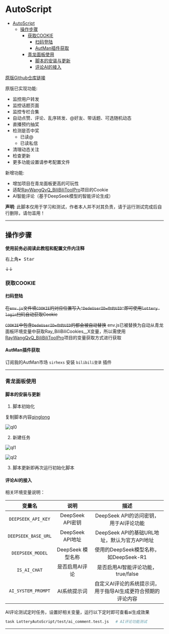 # AutoScript

- [AutoScript](#autoscript)
  - [操作步骤](#操作步骤)
    - [获取COOKIE](#获取cookie)
      - [扫码登陆](#扫码登陆)
      - [AutMan插件获取](#autman插件获取)
    - [青龙面板使用](#青龙面板使用)
      - [脚本的安装与更新](#脚本的安装与更新)
      - [评论AI的接入](#评论ai的接入)

[原版Github仓库链接](https://github.com/shanmiteko/LotteryAutoScript)


原版已实现功能:

- 监控用户转发
- 监控话题页面
- 监控专栏合集
- 自动点赞、评论、乱序转发、@好友、带话题、可选随机动态
- 直播预约抽奖
- 检测是否中奖
  - 已读@
  - 已读私信
- 清理动态关注
- 检查更新
- 更多功能设置请参考配置文件

新增功能:

- 增加项目在青龙面板更高的可玩性
- 适配[RayWangQvQ_BiliBiliToolPro](https://github.com/RayWangQvQ/BiliBiliToolPro)项目的Cookie 
- AI智能评论（基于DeepSeek模型的智能评论生成）

**声明**: 此脚本仅用于学习和测试，作者本人并不对其负责，请于运行测试完成后自行删除，请勿滥用！

---------------------------------

## 操作步骤

**使用前务必阅读此教程和配置文件内注释**

右上角<kbd>★ Star</kbd>

↓↓

### 获取COOKIE

#### 扫码登陆

~~在`env.js`文件填`COOKIE`的对应位置写入`"DedeUserID=你的UID"`即可使用`lottery login`扫码自动获取Cookie~~

~~`COOKIE`中包含`DedeUserID=你的UID`的都会被自动替换~~
env.js已被替换为自动从青龙面板环境变量中获取Ray_BiliBiliCookies__X变量，所以需使用[RayWangQvQ_BiliBiliToolPro](https://github.com/RayWangQvQ/BiliBiliToolPro)项目的变量获取方式进行获取

#### AutMan插件获取
订阅我的AutMan市场 `sirhexs` 安装 `bilibili登录` 插件

----------------------------------------

### 青龙面板使用

#### 脚本的安装与更新
1. 脚本初始化

复制脚本内容[qinglong](script/qinglong/init.sh)

![ql0](doc/pic/ql0.gif)

2. 新建任务

![ql1](doc/pic/ql1.png)

![ql2](doc/pic/ql2.png)

3. 脚本更新即再次运行初始化脚本

#### 评论AI的接入
相关环境变量说明：

|        变量名        |           说明           |                                                                                描述                                                                                 |
| :----------------: | :----------------------: | :----------------------------------------------------------------------------------------------------------------------------------------------------------------: |
| `DEEPSEEK_API_KEY` |     DeepSeek API密钥     | DeepSeek API的访问密钥，用于AI评论功能                                                                                                                              |
| `DEEPSEEK_BASE_URL`|     DeepSeek API地址    | DeepSeek API的基础URL地址，默认为官方API地址                                                                                                                         |
| `DEEPSEEK_MODEL`   |    DeepSeek 模型名称     | 使用的DeepSeek模型名称，如DeepSeek-R1                                                                                                                      |
| `IS_AI_CHAT`       |     是否启用AI评论        | 是否启用AI智能评论功能，true/false                                                                                                                                  |
| `AI_SYSTEM_PROMPT` |      AI系统提示词        | 自定义AI评论的系统提示词，用于指导AI生成更符合预期的评论内容                                                                                                          |


AI评论测试定时任务，设置好相关变量，运行以下定时即可查看ai生成效果
```bash
task LotteryAutoScript/test/ai_comment.test.js   # AI评论功能测试
```

----------------------------------------


